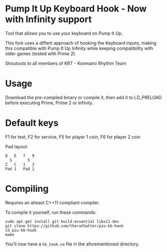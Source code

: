 # Pump It Up Keyboard Hook - Now with Infinity support

Tool that allows you to use your keyboard on Pump It Up.

This fork uses a diffent approach of hooking the Keyboard inputs, making this compatible with Pump It Up Infinity while keeping compatibility with older games (tested with Prime 2).

Shoutouts to all members of KRT - Konmairo Rhythm Team

# Usage
Download the pre-compiled binary or compile it, then add it to LD_PRELOAD before executing Prime, Prime 2 or Infinity.

# Default keys
F1 for test, F2 for service, F5 for player 1 coin, F6 for player 2 coin

Pad layout:
```
Q   E   7   9
  S       5
Z   C   1   3
Pad 1   Pad 2
```

# Compiling

Requires an atleast C++11 compliant compiler.

To compile it yourself, run these commands:

```
sudo apt-get install git build-essential libx11-dev
git clone https://github.com/therathatter/piu-kb-hook
cd piu-kb-hook
make
```

You'll now have a `kb_hook.so` file in the aforementioned directory.
